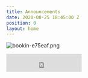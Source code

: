 ```yaml
---
title: Announcements
date: 2020-08-25 18:45:00 Z
position: 0
layout: home
---
```


![bookin-e75eaf.png](/uploads/bookin-e75eaf.png)
<iframe id="getOurApp" scrolling="no" allowtransparency="true" src="https://clients.mindbodyonline.com/connect/appbutton?siteID=23881&linkSourceID=10" style="border: none; width: 200px; height: 48px;"></iframe>